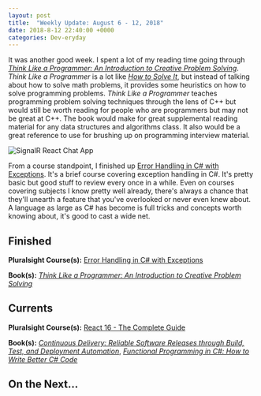 ```yaml
---
layout: post
title:  "Weekly Update: August 6 - 12, 2018"
date: 2018-8-12 22:40:00 +0000
categories: Dev-eryday
---
```


It was another good week. I spent a lot of my reading time going through *[Think Like a Programmer: An Introduction to Creative Problem Solving][tlp]*. *Think Like a Programmer* is a lot like *[How to Solve It][hsi]*, but instead of talking about how to solve math problems, it provides some heuristics on how to solve programming problems. *Think Like a Programmer* teaches programming problem solving techniques through the lens of C++ but would still be worth reading for people who are programmers but may not be great at C++.  The book would make for great supplemental reading material for any data structures and algorithms class. It also would be a great reference to use for brushing up on programming interview material.

![SignalR React Chat App](https://farm1.staticflickr.com/859/42971150405_27aa94fc14.jpg)

 From a course standpoint, I finished up [Error Handling in C# with Exceptions][err]. It's a brief course covering exception handling in C#. It's pretty basic but good stuff to review every once in a while. Even on courses  covering subjects I know pretty well already, there's always a chance that they'll unearth a feature that you've overlooked or never even knew about. A language as large as C# has become is full tricks and concepts worth knowing about, it's good to cast a wide net.

## Finished

**Pluralsight Course(s):** [Error Handling in C# with Exceptions][err]

**Book(s):** *[Think Like a Programmer: An Introduction to Creative Problem Solving][tlp]*

## Currents

**Pluralsight Course(s):** [React 16 - The Complete Guide][re]

**Book(s):** _[Continuous Delivery: Reliable Software Releases through Build, Test, and Deployment Automation][cd]_, *[Functional Programming in C#: How to Write Better C# Code][fun]*

## On the Next...



[re]: https://www.udemy.com/react-the-complete-guide-incl-redux/
[cd]: https://www.amazon.com/Continuous-Delivery-Deployment-Automation-Addison-Wesley/dp/0321601912
[ncp]: https://github.com/jpniederer/NETCorePlayground/tree/master/ChatApp
[fun]: https://www.amazon.com/Functional-Programming-write-better-code/dp/1617293954/
[src]: https://chatappwithsignalr.azurewebsites.net/index.html
[err]: https://app.pluralsight.com/library/courses/c-sharp-error-handling-exceptions/table-of-contents
[tlp]: https://www.amazon.com/Think-Like-Programmer-Introduction-Creative-ebook/dp/B008RQMDU4/
[hsi]: https://www.amazon.com/How-Solve-Aspect-Mathematical-Method-ebook/dp/B0073X0IOA/